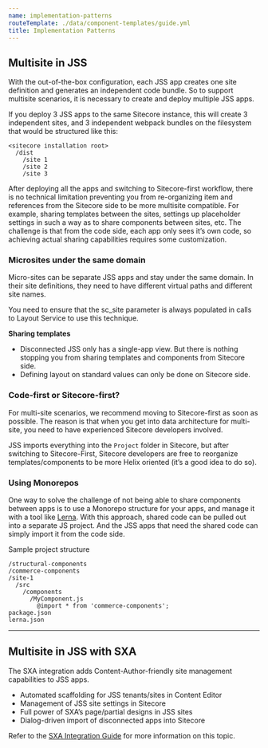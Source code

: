 ```yaml
---
name: implementation-patterns
routeTemplate: ./data/component-templates/guide.yml
title: Implementation Patterns
---
```


## Multisite in JSS
With the out-of-the-box configuration, each JSS app creates one site definition and generates an independent code bundle. So to support multisite scenarios, it is necessary to create and deploy multiple JSS apps.

If you deploy 3 JSS apps to the same Sitecore instance, this will create 3 independent sites, and 3 independent webpack bundles on the filesystem that would be structured like this:

```
<sitecore installation root>
  /dist
    /site 1
    /site 2
    /site 3
```

After deploying all the apps and switching to Sitecore-first workflow, there is no technical limitation preventing you from re-organizing item and references from the Sitecore side to be more multisite compatible. For example, sharing templates between the sites, settings up placeholder settings in such a way as to share components between sites, etc. The challenge is that from the code side, each app only sees it’s own code, so achieving actual sharing capabilities requires some customization.

### Microsites under the same domain
Micro-sites can be separate JSS apps and stay under the same domain. In their site definitions, they need to have different virtual paths and different site names.

You need to ensure that the sc_site parameter is always populated in calls to Layout Service to use this technique. 

**Sharing templates**
- Disconnected JSS only has a single-app view. But there is nothing stopping you from sharing templates and components from Sitecore side.
- Defining layout on standard values can only be done on Sitecore side.

### Code-first or Sitecore-first?
For multi-site scenarios, we recommend moving to Sitecore-first as soon as possible. 
The reason is that when you get into data architecture for multi-site, you need to have experienced Sitecore developers involved.

JSS imports everything into the `Project` folder in Sitecore, but after switching to Sitecore-First, Sitecore developers are free to reorganize templates/components to be more Helix oriented (it’s a good idea to do so).

### Using Monorepos

One way to solve the challenge of not being able to share components between apps is to use a Monorepo structure for your apps, and manage it with a tool like [Lerna](https://github.com/lerna/lerna). With this approach, shared code can be pulled out into a separate JS project. And the JSS apps that need the shared code can simply import it from the code side.

Sample project structure
```
/structural-components
/commerce-components
/site-1
  /src
    /components
      /MyComponent.js
        @import * from 'commerce-components';
package.json
lerna.json
```

---

## Multisite in JSS with SXA

The SXA integration adds Content-Author-friendly site management capabilities to JSS apps.
- Automated scaffolding for JSS tenants/sites in Content Editor
- Management of JSS site settings in Sitecore
- Full power of SXA’s page/partial designs in JSS sites
- Dialog-driven import of disconnected apps into Sitecore

Refer to the [SXA Integration Guide](/guides/sxa-integration) for more information on this topic.
